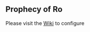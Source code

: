 ## Prophecy of Ro
Please visit the [Wiki](https://github.com/xackery/peq-expansions/wiki) to configure
